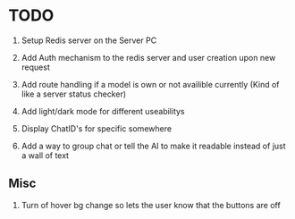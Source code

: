 # TODO

1. Setup Redis server on the Server PC

2. Add Auth mechanism to the redis server and user creation upon new request

3. Add route handling if a model is own or not availible currently (Kind of like a server status checker)

4. Add light/dark mode for different useabilitys

5. Display ChatID's for specific somewhere

6. Add a way to group chat or tell the AI to make it readable instead of just a wall of text

## Misc

1. Turn of hover bg change so lets the user know that the buttons are off
